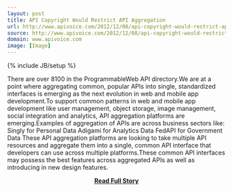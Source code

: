 ```yaml
---
layout: post
title: API Copyright Would Restrict API Aggregation
url: http://www.apivoice.com/2012/12/08/api-copyright-would-restrict-api-aggregation/
source: http://www.apivoice.com/2012/12/08/api-copyright-would-restrict-api-aggregation/
domain: www.apivoice.com
image: [Image]
---
```

{% include JB/setup %}<p>There are over 8100 in the ProgrammableWeb API directory.We are at a point where aggregating common, popular APIs into single, standardized interfaces is emerging as the next evolution in web and mobile app development.To support common patterns in web and mobile app development like user management, object storage, image management, social integration and analytics, API aggregation platforms are emerging.Examples of aggregation of APIs are across business sectors like: Singly for Personal Data Adigami for Analytics Data FedAPI for Government Data These API aggregation platforms are looking to take multiple API resources and aggregate them into a single, common API interface that developers can use across multiple platforms.These common API interfaces may possess the best features across aggregated APIs as well as introducing in new design features.</p>
<center><p><a href="http://www.apivoice.com/2012/12/08/api-copyright-would-restrict-api-aggregation/" style='padding:25px; font-sze:18px; font-weight: bold;'>Read Full Story</a></p></center>
